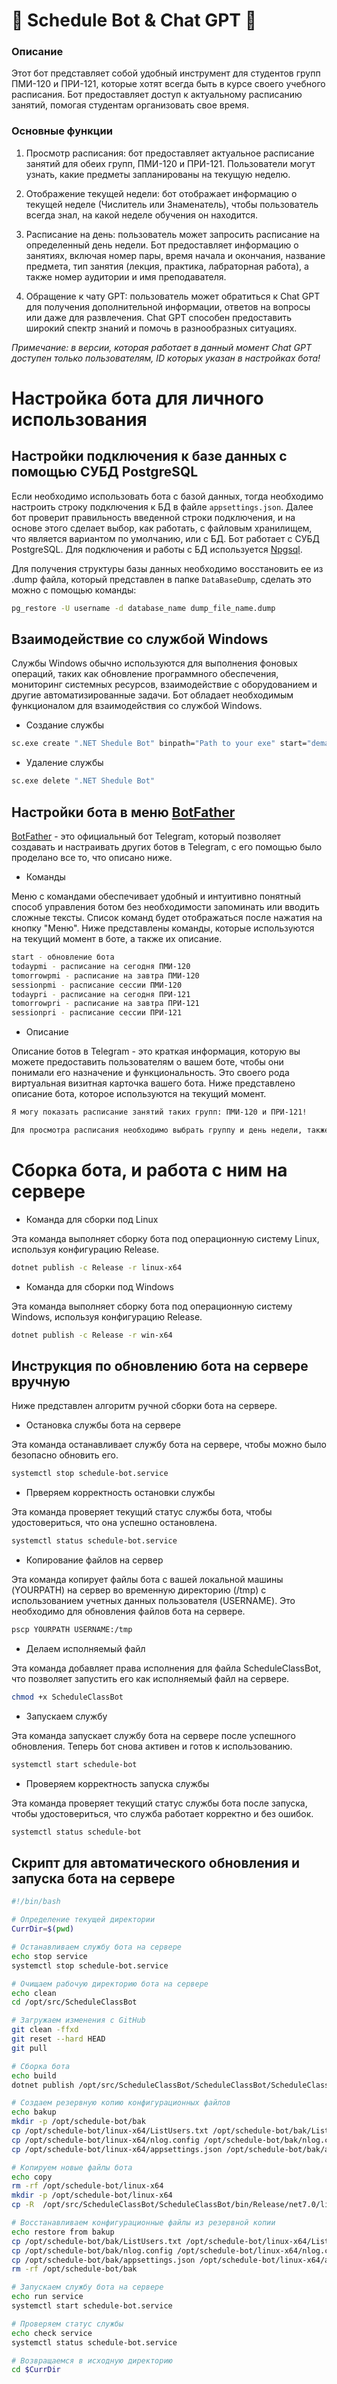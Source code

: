 # 🤖 Schedule Bot & Chat GPT 👾

### Описание 
Этот бот представляет собой удобный инструмент для студентов групп ПМИ-120 и ПРИ-121, которые хотят всегда быть в курсе своего учебного расписания. Бот предоставляет доступ к актуальному расписанию занятий, помогая студентам организовать свое время.

### Основные функции

1. Просмотр расписания: бот предоставляет актуальное расписание занятий для обеих групп, ПМИ-120 и ПРИ-121. Пользователи могут узнать, какие предметы запланированы на текущую неделю.

2. Отображение текущей недели: бот отображает информацию о текущей неделе (Числитель или Знаменатель), чтобы пользователь всегда знал, на какой неделе обучения он находится.

3. Расписание на день: пользователь может запросить расписание на определенный день недели. Бот предоставляет информацию о занятиях, включая номер пары, время начала и окончания, название предмета, тип занятия (лекция, практика, лабраторная работа), а также номер аудитории и имя преподавателя.

4. Обращение к чату GPT: пользователь может обратиться к Chat GPT для получения дополнительной информации, ответов на вопросы или даже для развлечения. Chat GPT способен предоставить широкий спектр знаний и помочь в разнообразных ситуациях.
 
_Примечание: в версии, которая работает в данный момент Chat GPT доступен только пользователям, ID которых указан в настройках бота!_

# Настройка бота для личного использования 
## Настройки подключения к базе данных с помощью СУБД PostgreSQL
Если необходимо использовать бота с базой данных, тогда необходимо настроить строку подключения к БД в файле `appsettings.json`. Далее бот проверит правильность введенной строки подключения, и на основе этого сделает выбор, как работать, с файловым хранилищем, что является вариантом по умолчанию, или с БД. Бот работает с СУБД PostgreSQL. Для подключения и работы с БД используется [Npgsql](https://www.npgsql.org/).

Для получения структуры базы данных необходимо восстановить ее из .dump файла, который представлен в папке `DataBaseDump`, сделать это можно с помощью команды:
```bash
pg_restore -U username -d database_name dump_file_name.dump
```

## Взаимодействие со службой Windows

Службы Windows обычно используются для выполнения фоновых операций, таких как обновление программного обеспечения, мониторинг системных ресурсов, взаимодействие с оборудованием и другие автоматизированные задачи. Бот обладает необходимым функционалом для взаимодействия со службой Windows.
 
* Создание службы
```bash
sc.exe create ".NET Shedule Bot" binpath="Path to your exe" start="demand"
```
* Удаление службы
```bash
sc.exe delete ".NET Shedule Bot"
```

## Настройки бота в меню [BotFather](https://t.me/BotFather "У этого бота можно получить токен, а также персонализировать своего бота!")

[BotFather](https://t.me/BotFather) - это официальный бот Telegram, который позволяет создавать и настраивать других ботов в Telegram, с его помощью было проделано все то, что описано ниже.

* Команды

Меню с командами обеспечивает удобный и интуитивно понятный способ управления ботом без необходимости запоминать или вводить сложные тексты. Список команд будет отображаться после нажатия на кнопку "Меню". Ниже представлены команды, которые используются на текущий момент в боте, а также их описание.

```bash
start - обновление бота 
todaypmi - расписание на сегодня ПМИ-120
tomorrowpmi - расписание на завтра ПМИ-120
sessionpmi - расписание сессии ПМИ-120
todaypri - расписание на сегодня ПРИ-121
tomorrowpri - расписание на завтра ПРИ-121
sessionpri - расписание сессии ПРИ-121
```

* Описание

Описание ботов в Telegram - это краткая информация, которую вы можете предоставить пользователям о вашем боте, чтобы они понимали его назначение и функциональность. Это своего рода виртуальная визитная карточка вашего бота. Ниже представлено описание бота, которое используются на текущий момент.

```bash
Я могу показать расписание занятий таких групп: ПМИ-120 и ПРИ-121!

Для просмотра расписания необходимо выбрать группу и день недели, также я расскажу числитель или знаменатель сейчас!
```
# Сборка бота, и работа с ним на сервере
* Команда для сборки под Linux 

Эта команда выполняет сборку бота под операционную систему Linux, используя конфигурацию Release.

```bash
dotnet publish -c Release -r linux-x64
```

* Команда для сборки под Windows 

Эта команда выполняет сборку бота под операционную систему Windows, используя конфигурацию Release.

```bash
dotnet publish -c Release -r win-x64
```

## Инструкция по обновлению бота на сервере вручную 

Ниже представлен алгоритм ручной сборки бота на сервере.

* Остановка службы бота на сервере

Эта команда останавливает службу бота на сервере, чтобы можно было безопасно обновить его.

```bash
systemctl stop schedule-bot.service
```

* Прверяем корректность остановки службы

Эта команда проверяет текущий статус службы бота, чтобы удостовериться, что она успешно остановлена.

```bash
systemctl status schedule-bot.service
```

* Копирование файлов на сервер

Эта команда копирует файлы бота с вашей локальной машины (YOURPATH) на сервер во временную директорию (/tmp) с использованием учетных данных пользователя (USERNAME). Это необходимо для обновления файлов бота на сервере.

```bash
pscp YOURPATH USERNAME:/tmp
```

* Делаем исполняемый файл

Эта команда добавляет права исполнения для файла ScheduleClassBot, что позволяет запустить его как исполняемый файл на сервере.

```bash
chmod +x ScheduleClassBot
```
* Запускаем службу

Эта команда запускает службу бота на сервере после успешного обновления. Теперь бот снова активен и готов к использованию.

```bash
systemctl start schedule-bot
```

* Проверяем корректность запуска службы

Эта команда проверяет текущий статус службы бота после запуска, чтобы удостовериться, что служба работает корректно и без ошибок.

```bash
systemctl status schedule-bot
```

## Скрипт для автоматического обновления и запуска бота на сервере
```bash
#!/bin/bash

# Определение текущей директории
CurrDir=$(pwd)

# Останавливаем службу бота на сервере
echo stop service
systemctl stop schedule-bot.service

# Очищаем рабочую директорию бота на сервере
echo clean
cd /opt/src/ScheduleClassBot

# Загружаем изменения с GitHub
git clean -ffxd
git reset --hard HEAD
git pull

# Сборка бота
echo build
dotnet publish /opt/src/ScheduleClassBot/ScheduleClassBot/ScheduleClassBot.csproj -c Release -r linux-x64 --self-contained

# Создаем резервную копию конфигурационных файлов
echo bakup
mkdir -p /opt/schedule-bot/bak
cp /opt/schedule-bot/linux-x64/ListUsers.txt /opt/schedule-bot/bak/ListUsers.txt
cp /opt/schedule-bot/linux-x64/nlog.config /opt/schedule-bot/bak/nlog.config
cp /opt/schedule-bot/linux-x64/appsettings.json /opt/schedule-bot/bak/appsettings.json

# Копируем новые файлы бота
echo copy
rm -rf /opt/schedule-bot/linux-x64
mkdir -p /opt/schedule-bot/linux-x64
cp -R  /opt/src/ScheduleClassBot/ScheduleClassBot/bin/Release/net7.0/linux-x64/publish/* /opt/schedule-bot/linux-x64

# Восстанавливаем конфигурационные файлы из резервной копии
echo restore from bakup
cp /opt/schedule-bot/bak/ListUsers.txt /opt/schedule-bot/linux-x64/ListUsers.txt
cp /opt/schedule-bot/bak/nlog.config /opt/schedule-bot/linux-x64/nlog.config
cp /opt/schedule-bot/bak/appsettings.json /opt/schedule-bot/linux-x64/appsettings.json
rm -rf /opt/schedule-bot/bak

# Запускаем службу бота на сервере
echo run service
systemctl start schedule-bot.service

# Проверяем статус службы
echo check service
systemctl status schedule-bot.service

# Возвращаемся в исходную директорию
cd $CurrDir
```
